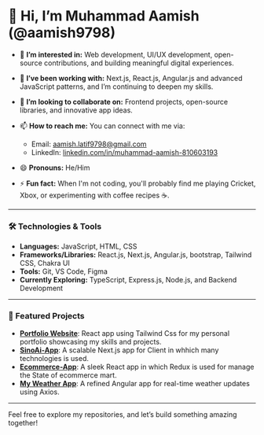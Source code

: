 # 👋 Hi, I’m Muhammad Aamish (@aamish9798)

- 👀 **I’m interested in:** Web development, UI/UX development, open-source contributions, and building meaningful digital experiences.
- 🌱 **I’ve been working with:** Next.js, React.js, Angular.js and advanced JavaScript patterns, and I’m continuing to deepen my skills.
- 💞️ **I’m looking to collaborate on:** Frontend projects, open-source libraries, and innovative app ideas.
- 📫 **How to reach me:** You can connect with me via:
  - Email: aamish.latif9798@gmail.com
  - LinkedIn: [linkedin.com/in/muhammad-aamish-810603193](https://www.linkedin.com/in/muhammad-aamish-810603193/)

- 😄 **Pronouns:** He/Him
- ⚡ **Fun fact:** When I'm not coding, you'll probably find me playing Cricket, Xbox, or experimenting with coffee recipes ☕.

---

### 🛠️ Technologies & Tools
- **Languages:** JavaScript, HTML, CSS
- **Frameworks/Libraries:** React.js, Next.js, Angular.js, bootstrap, Tailwind CSS, Chakra UI
- **Tools:** Git, VS Code, Figma
- **Currently Exploring:** TypeScript, Express.js, Node.js, and Backend Development

---

### 🚀 Featured Projects
- **[Portfolio Website](muhammad-aamish-portfolio.vercel.app/)**: React app using Tailwind Css for my personal portfolio showcasing my skills and projects. 
- **[SinoAi-App](https://sinoaiadvisory.com/)**: A scalable Next.js app for Client in whhich many technologies is used.
- **[Ecommerce-App](https://github.com/aamish9798/react-redux-ecommerce-mart)**: A sleek React app in which Redux is used for manage the State of ecommerce mart.
- **[My Weather App](https://github.com/aamish9798/weather-app)**: A refined Angular app for real-time weather updates using Axios.

---

Feel free to explore my repositories, and let’s build something amazing together!


<!---
aamish9798/aamish9798 is a ✨ special ✨ repository because its `README.md` (this file) appears on your GitHub profile.
You can click the Preview link to take a look at your changes.
--->
